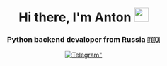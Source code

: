 <h1 align="center">Hi there, I'm Anton</a> 
<img src="https://github.com/blackcater/blackcater/raw/main/images/Hi.gif" height="32"/></h1>
<h3 align="center">Python backend devaloper from Russia 🇷🇺</h3>

<div id="socials" align="center">
  <a href="https://t.me/GromovAS21">
    <img src="https://bv-privat.ru/black/images/tild6634-6538-4139-b634-313365303531__-.gif" alt=Telegram" style="max-width: 400px; max-height: 190px"/>
  </a>
</div>
